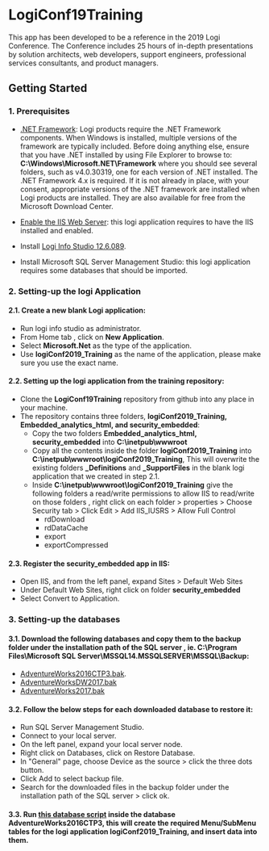 # LogiConf19Training
This app has been developed to be a reference in the 2019 Logi Conference. The Conference includes 25 hours of in-depth presentations by solution architects, web developers, support engineers, professional services consultants, and product managers.

## Getting Started
### 1. Prerequisites
* [.NET Framework](https://documentation.logianalytics.com/logiinfov12/content/installing-logi-info-on-windows-10.htm#Preparing): Logi products require the .NET Framework components. When Windows is installed, multiple versions of the framework are typically included. Before doing anything else, ensure that you have .NET installed by using File Explorer to browse to:
**C:\Windows\Microsoft.NET\Framework**
where you should see several folders, such as v4.0.30319, one for each version of .NET installed. The .NET Framework 4.x is required. If it is not already in place, with your consent, appropriate versions of the .NET framework are installed when Logi products are installed. They are also available for free from the Microsoft Download Center.

* [Enable the IIS Web Server](https://documentation.logianalytics.com/logiinfov12/content/installing-logi-info-on-windows-10.htm#Preparing): this logi application requires to have the IIS installed and enabled.

* Install [Logi Info Studio 12.6.089](https://documentation.logianalytics.com/logiinfov12/content/installing-logi-info-on-windows-10.htm#StartInstall).

* Install Microsoft SQL Server Management Studio: this logi application requires some databases that should be imported.


### 2. Setting-up the logi Application
#### 2.1. Create a new blank Logi application:

* Run logi info studio as administrator.
* From Home tab , click on **New Application**.
* Select **Microsoft.Net** as the type of the application.
* Use **logiConf2019_Training** as the name of the application, please make sure you use the exact name.

#### 2.2. Setting up the logi application from the training repository:
* Clone the **LogiConf19Training** repository from github into any place in your machine.
* The repository contains three folders, **logiConf2019_Training, Embedded_analytics_html, and security_embedded**:
  * Copy the two folders **Embedded_analytics_html, security_embedded** into **C:\inetpub\wwwroot**
  * Copy all the contents inside the folder **logiConf2019_Training** into **C:\inetpub\wwwroot\logiConf2019_Training**, This will overwrite the existing folders **_Definitions** and **_SupportFiles** in the blank logi application that we created in step 2.1.
  * Inside **C:\inetpub\wwwroot\logiConf2019_Training** give the following folders a read/write permissions to allow IIS to read/write on those folders , right click on each folder > properties > Choose Security tab > Click Edit > Add IIS_IUSRS > Allow Full Control
    * rdDownload
    * rdDataCache
    * export
    * exportCompressed

#### 2.3. Register the **security_embedded** app in IIS:
* Open IIS, and from the left panel, expand Sites > Default Web Sites
* Under Default Web Sites, right click on folder **security_embedded** 
* Select Convert to Application.  

### 3. Setting-up the databases
#### 3.1. Download the following databases and copy them to the backup folder under the installation path of the SQL server , ie. C:\Program Files\Microsoft SQL Server\MSSQL14.MSSQLSERVER\MSSQL\Backup:
* [AdventureWorks2016CTP3.bak](https://www.microsoft.com/en-us/download/details.aspx?id=49502).
* [AdventureWorksDW2017.bak](https://github.com/Microsoft/sql-server-samples/releases/download/adventureworks/AdventureWorksDW2017.bak)
* [AdventureWorks2017.bak](https://github.com/microsoft/sql-server-samples/releases)

#### 3.2. Follow the below steps for each downloaded database to restore it: 
* Run SQL Server Management Studio.
* Connect to your local server.
* On the left panel, expand your local server node.
* Right click on Databases, click on Restore Database.
* In "General" page, choose Device as the source > click the three dots button.
* Click Add to select backup file.
* Search for the downloaded files in the backup folder under the installation path of the SQL server > click ok.

#### 3.3. Run [this database script](https://gist.github.com/SSukkar/ebac833504f28d27495baeda25783c49) inside the database **AdventureWorks2016CTP3**, this will create the required Menu/SubMenu tables for the logi application **logiConf2019_Training**, and insert data into them.
